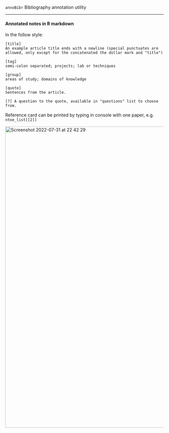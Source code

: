 
`annoBibr` Bibliography annotation utility

---

#### Annotated notes in R markdown

In the follow style:
```
[title] 
An example article title ends with a newline (special punctuates are allowed, only except for the concatenated the dollar mark and "title")

[tag]
semi-colon separated; projects; lab or techniques

[group]
areas of study; domains of knowledge

[quote]
Sentences from the article.

[?] A question to the quote, available in "questions" list to choose from.
```

Reference card can be printed by typing in console with one paper, e.g. `ntoe_list[[2]]`

<img width="956" alt="Screenshot 2022-07-31 at 22 42 29" src="https://user-images.githubusercontent.com/8829224/182044589-96902912-3196-409f-94de-d856edbee259.png">
